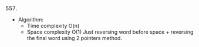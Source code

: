 557.

- Algorithm:
  - Time complexity O(n)
  - Space complexity O(1)
    Just reversing word before space + reversing the final word using 2 pointers method.
